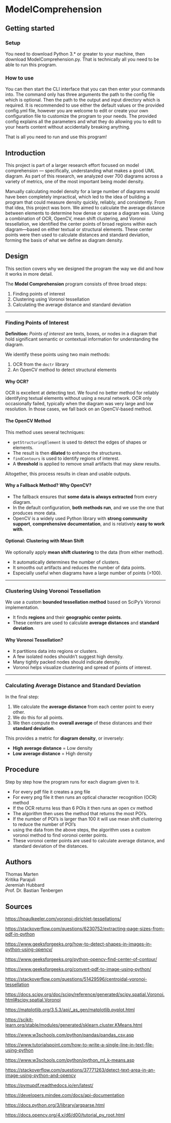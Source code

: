 # ModelComprehension

## Getting started

### Setup
You need to download Python 3.* or greater to your machine, then download ModelComprehension.py. That is technically all you need
to be able to run this program.

### How to use
You can then start the CLI interface that you can then enter your commands into. The command only has three arguments
the path to the config file which is optional. Then the path to the output and input directory which is required. It is recommended 
to use either the default values or the provided config.yml file, however you are welcome to edit or create your own configuration file
to customize the program to your needs. The provided config explains all the parameters and what they do allowing you to edit to your
hearts content without accidentally breaking anything.

That is all you need to run and use this program!

## Introduction
This project is part of a larger research effort focused on model comprehension — specifically, understanding what makes a good UML diagram.
As part of this research, we analyzed over 700 diagrams across a variety of metrics, one of the most important being model density.

Manually calculating model density for a large number of diagrams would have been completely impractical, 
which led to the idea of building a program that could measure density quickly, reliably, and consistently. 
From that idea, this project was born. We aimed to calculate the average distance between elements to determine how dense or sparse a diagram was. 
Using a combination of OCR, OpenCV, mean shift clustering, and Voronoi tessellation, we identified the center points of broad regions within each 
diagram—based on either textual or structural elements. These center points were then used to calculate distances and standard deviation, 
forming the basis of what we define as diagram density.

## Design

This section covers why we designed the program the way we did and how it works in more detail.

The **Model Comprehension** program consists of three broad steps:  
1. Finding points of interest  
2. Clustering using Voronoi tessellation  
3. Calculating the average distance and standard deviation  

---

### Finding Points of Interest

**Definition:** *Points of interest* are texts, boxes, or nodes in a diagram that hold significant semantic or contextual information for understanding the diagram.

We identify these points using two main methods:

1. OCR from the `doctr` library  
2. An OpenCV method to detect structural elements  

#### Why OCR?

OCR is excellent at detecting text. We found no better method for reliably identifying textual elements without using a neural network. OCR only occasionally failed, typically when the diagram was very large and low resolution. In those cases, we fall back on an OpenCV-based method.

#### The OpenCV Method

This method uses several techniques:

- `getStructuringElement` is used to detect the edges of shapes or elements.
- The result is then **dilated** to enhance the structures.
- `findContours` is used to identify regions of interest.
- A **threshold** is applied to remove small artifacts that may skew results.

Altogether, this process results in clean and usable outputs.

#### Why a Fallback Method? Why OpenCV?

- The fallback ensures that **some data is always extracted** from every diagram.
- In the default configuration, **both methods run**, and we use the one that produces more data.
- OpenCV is a widely used Python library with **strong community support**, **comprehensive documentation**, and is relatively **easy to work with**.

#### Optional: Clustering with Mean Shift

We optionally apply **mean shift clustering** to the data (from either method).

- It automatically determines the number of clusters.
- It smooths out artifacts and reduces the number of data points.
- Especially useful when diagrams have a large number of points (>100).

---

### Clustering Using Voronoi Tessellation

We use a custom **bounded tessellation method** based on SciPy’s Voronoi implementation.

- It finds **regions** and their **geographic center points**.
- These centers are used to calculate **average distances** and **standard deviation**.

#### Why Voronoi Tessellation?

- It partitions data into regions or clusters.
- A few isolated nodes shouldn’t suggest high density.
- Many tightly packed nodes should indicate density.
- Voronoi helps visualize clustering and spread of points of interest.

---

### Calculating Average Distance and Standard Deviation

In the final step:

1. We calculate the **average distance** from each center point to every other.
2. We do this for all points.
3. We then compute the **overall average** of these distances and their **standard deviation**.

This provides a metric for **diagram density**, or inversely:

- **High average distance** = Low density  
- **Low average distance** = High density

## Procedure

Step by step how the program runs for each diagram given to it.

* For every pdf file it creates a png file
* For every png file it then runs an optical character recognition (OCR)  method
* If the OCR returns less than 6 POIs it then runs an open cv method
* The algorithm then uses the method that returns the most POI’s.
* If the number of POI’s is larger than 100 it will use mean shift clustering to reduce the number of POI’s
* using the data from the above steps, the algorithm uses a custom voronoi method to find voronoi center points. 
* These voronoi center points are used to calculate average distance, and standard deviation of the distances.


## Authors
Thomas Marten <br>
Kritika Parajuli <br>
Jeremiah Hubbard <br>
Prof. Dr. Bastian Tenbergen <br>

## Sources
https://hpaulkeeler.com/voronoi-dirichlet-tessellations/ <br>

https://stackoverflow.com/questions/6230752/extracting-page-sizes-from-pdf-in-python <br>

https://www.geeksforgeeks.org/how-to-detect-shapes-in-images-in-python-using-opencv/ <br>

https://www.geeksforgeeks.org/python-opencv-find-center-of-contour/ <br>

https://www.geeksforgeeks.org/convert-pdf-to-image-using-python/ <br>

https://stackoverflow.com/questions/51429596/centroidal-voronoi-tessellation <br>

https://docs.scipy.org/doc/scipy/reference/generated/scipy.spatial.Voronoi.html#scipy.spatial.Voronoi <br>

https://matplotlib.org/3.5.3/api/_as_gen/matplotlib.pyplot.html <br>

https://scikit-learn.org/stable/modules/generated/sklearn.cluster.KMeans.html <br>

https://www.w3schools.com/python/pandas/pandas_csv.asp <br>

https://www.tutorialspoint.com/how-to-write-a-single-line-in-text-file-using-python <br>

https://www.w3schools.com/python/python_ml_k-means.asp <br>

https://stackoverflow.com/questions/37771263/detect-text-area-in-an-image-using-python-and-opencv <br>

https://pymupdf.readthedocs.io/en/latest/ <br>

https://developers.mindee.com/docs/api-documentation <br>

https://docs.python.org/3/library/argparse.html <br>

https://docs.opencv.org/4.x/d6/d00/tutorial_py_root.html <br>
